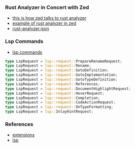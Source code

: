 
### Rust Analyzer in Concert with Zed

- [this is how zed talks to rust analyzer](https://github.com/zed-industries/zed/blob/main/crates/lsp/src/lsp.rs)
- [example of rust analyzer in zed](https://github.com/zed-industries/zed/blob/main/crates/task/src/vscode_format.rs)
- [rust-analyzer.json](https://github.com/zed-industries/zed/blob/main/crates/task/test_data/rust-analyzer.json)


### Lsp Commands

- [lsp commands](https://github.com/zed-industries/zed/blob/main/crates/project/src/lsp_command.rs)

```rust
type LspRequest = lsp::request::PrepareRenameRequest;
type LspRequest = lsp::request::Rename;
type LspRequest = lsp::request::GotoDefinition;
type LspRequest = lsp::request::GotoImplementation;
type LspRequest = lsp::request::GotoTypeDefinition;
type LspRequest = lsp::request::References;
type LspRequest = lsp::request::DocumentHighlightRequest;
type LspRequest = lsp::request::HoverRequest;
type LspRequest = lsp::request::Completion;
type LspRequest = lsp::request::CodeActionRequest;
type LspRequest = lsp::request::OnTypeFormatting;
type LspRequest = lsp::InlayHintRequest;
```

### References
- [extensions](./extensions.md)
- [lsp](./lsp.md)
